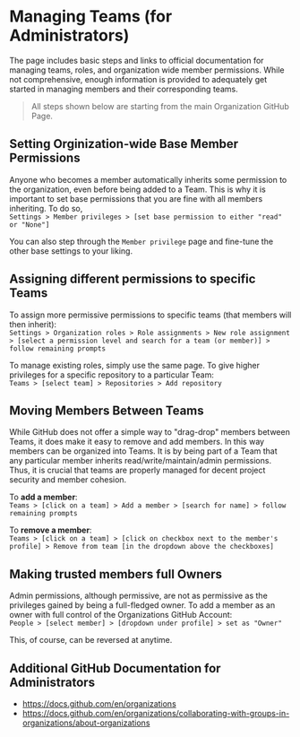 # Managing Teams (for Administrators)

The page includes basic steps and links to official documentation for managing teams, roles, and organization wide member permissions. While not comprehensive, enough information is provided to adequately get started in managing members and their corresponding teams.

> All steps shown below are starting from the main Organization GitHub Page.

## Setting Orginization-wide Base Member Permissions
Anyone who becomes a member automatically inherits some permission to the organization, even before being added to a Team. This is why it is important to set base permissions that you are fine with all members inheriting. To do so,<br>
`Settings > Member privileges > [set base permission to either "read" or "None"]`

You can also step through the `Member privilege` page and fine-tune the other base settings to your liking.

## Assigning different permissions to specific Teams
To assign more permissive permissions to specific teams (that members will then inherit):<br>
`Settings > Organization roles > Role assignments > New role assignment > [select a permission level and search for a team (or member)] > follow remaining prompts`

To manage existing roles, simply use the same page. To give higher privileges for a specific repository to a particular Team: <br>
`Teams > [select team] > Repositories > Add repository`

## Moving Members Between Teams

While GitHub does not offer a simple way to "drag-drop" members between Teams, it does make it easy to remove and add members. In this way members can be organized into Teams. It is by being part of a Team that any particular member inherits read/write/maintain/admin permissions. Thus, it is crucial that teams are properly managed for decent project security and member cohesion.

To **add a member**:<br>
`Teams > [click on a team] > Add a member > [search for name] > follow remaining prompts`

To **remove a member**:<br>
`Teams > [click on a team] > [click on checkbox next to the member's profile] > Remove from team [in the dropdown above the checkboxes]`

## Making trusted members full Owners

Admin permissions, although permissive, are not as permissive as the privileges gained by being a full-fledged owner. To add a member as an owner with full control of the Organizations GitHub Account:<br>
`People > [select member] > [dropdown under profile] > set as "Owner"`

This, of course, can be reversed at anytime.

## Additional GitHub Documentation for Administrators

- <https://docs.github.com/en/organizations>
- <https://docs.github.com/en/organizations/collaborating-with-groups-in-organizations/about-organizations>
